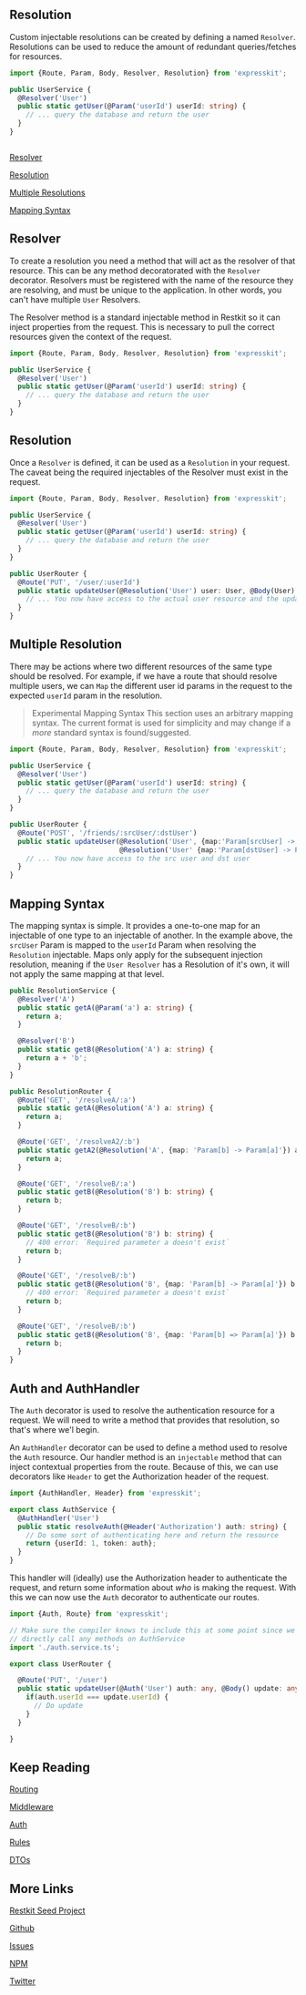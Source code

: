 Resolution
----------

Custom injectable resolutions can be created by defining a named `Resolver`.
Resolutions can be used to reduce the amount of redundant queries/fetches for
resources.

```typescript
import {Route, Param, Body, Resolver, Resolution} from 'expresskit';

public UserService {
  @Resolver('User')
  public static getUser(@Param('userId') userId: string) {
    // ... query the database and return the user
  }
}



```

[Resolver](#resolver)

[Resolution](#resolution)

[Multiple Resolutions](#multipleresolutions)

[Mapping Syntax](#mapping)

<a name="resolver"></a>
## Resolver

To create a resolution you need a method that will act as the resolver of that
resource. This can be any method decoratorated with the `Resolver` decorator.
Resolvers must be registered with the name of the resource they are resolving,
and must be unique to the application. In other words, you can't have multiple
`User` Resolvers.

The Resolver method is a standard injectable method in Restkit so it can inject
properties from the request. This is necessary to pull the correct resources
given the context of the request.

```typescript
import {Route, Param, Body, Resolver, Resolution} from 'expresskit';

public UserService {
  @Resolver('User')
  public static getUser(@Param('userId') userId: string) {
    // ... query the database and return the user
  }
}
```

<a name="resolution"></a>
## Resolution

Once a `Resolver` is defined, it can be used as a `Resolution` in your request.
The caveat being the required injectables of the Resolver must exist in the
request.

```typescript
import {Route, Param, Body, Resolver, Resolution} from 'expresskit';

public UserService {
  @Resolver('User')
  public static getUser(@Param('userId') userId: string) {
    // ... query the database and return the user
  }
}

public UserRouter {
  @Route('PUT', '/user/:userId')
  public static updateUser(@Resolution('User') user: User, @Body(User) update: User) {
    // ... You now have access to the actual user resource and the update resource
  }
}
```

<a name="multipleresolutions"></a>
## Multiple Resolution

There may be actions where two different resources of the same type should
be resolved. For example, if we have a route that should resolve multiple
users, we can `Map` the different user id params in the request to the expected
`userId` param in the resolution.

> Experimental Mapping Syntax
> This section uses an arbitrary mapping syntax. The current format is used
> for simplicity and may change if a *more* standard syntax is found/suggested.

```typescript
import {Route, Param, Body, Resolver, Resolution} from 'expresskit';

public UserService {
  @Resolver('User')
  public static getUser(@Param('userId') userId: string) {
    // ... query the database and return the user
  }
}

public UserRouter {
  @Route('POST', '/friends/:srcUser/:dstUser')
  public static updateUser(@Resolution('User', {map:'Param[srcUser] -> Param[userId]'}) srcUser: User,
                           @Resolution('User' {map:'Param[dstUser] -> Param[userId]'}) dstUser: User) {
    // ... You now have access to the src user and dst user
  }
}
```

<a name="mapping"></a>
## Mapping Syntax

The mapping syntax is simple. It provides a one-to-one map for an injectable of one
type to an injectable of another. In the example above, the `srcUser` Param is mapped
to the `userId` Param when resolving the `Resolution` injectable. Maps only
apply for the subsequent injection resolution, meaning if the `User Resolver` has
a Resolution of it's own, it will not apply the same mapping at that level.

```typescript
public ResolutionService {
  @Resolver('A')
  public static getA(@Param('a') a: string) {
    return a;
  }

  @Resolver('B')
  public static getB(@Resolution('A') a: string) {
    return a + 'b';
  }
}

public ResolutionRouter {
  @Route('GET', '/resolveA/:a')
  public static getA(@Resolution('A') a: string) {
    return a;
  }

  @Route('GET', '/resolveA2/:b')
  public static getA2(@Resolution('A', {map: 'Param[b] -> Param[a]'}) a: string) {
    return a;
  }

  @Route('GET', '/resolveB/:a')
  public static getB(@Resolution('B') b: string) {
    return b;
  }

  @Route('GET', '/resolveB/:b')
  public static getB(@Resolution('B') b: string) {
    // 400 error: `Required parameter a doesn't exist` 
    return b;
  }

  @Route('GET', '/resolveB/:b')
  public static getB(@Resolution('B', {map: 'Param[b] -> Param[a]'}) b: string) {
    // 400 error: `Required parameter a doesn't exist` 
    return b;
  }

  @Route('GET', '/resolveB/:b')
  public static getB(@Resolution('B', {map: 'Param[b] => Param[a]'}) b: string) {
    return b;
  }
}
```

<a name="authhandler"></a>
## Auth and AuthHandler

The `Auth` decorator is used to resolve the authentication resource for a request.
We will need to write a method that provides that resolution, so that's where we'l
begin.

An `AuthHandler` decorator can be used to define a method used to resolve the `Auth`
resource. Our handler method is an `injectable` method that can inject contextual
properties from the route. Because of this, we can use decorators like `Header` to
get the Authorization header of the request.

```typescript
import {AuthHandler, Header} from 'expresskit';

export class AuthService {
  @AuthHandler('User')
  public static resolveAuth(@Header('Authorization') auth: string) {
    // Do some sort of authenticating here and return the resource
    return {userId: 1, token: auth};
  }
}
```

This handler will (ideally) use the Authorization header to authenticate the request,
and return some information about *who* is making the request. With this we can now
use the `Auth` decorator to authenticate our routes.

```typescript
import {Auth, Route} from 'expresskit';

// Make sure the compiler knows to include this at some point since we don't
// directly call any methods on AuthService
import './auth.service.ts';

export class UserRouter {

  @Route('PUT', '/user')
  public static updateUser(@Auth('User') auth: any, @Body() update: any) {
    if(auth.userId === update.userId) {
      // Do update
    }
  }

}

```

## Keep Reading

[Routing](/route/README.md)

[Middleware](/middleware/README.md)

[Auth](/auth/README.md)

[Rules](/rule/README.md)

[DTOs](/dto/README.md)

## More Links

[Restkit Seed Project](https://github.com/iamchairs/restkit-seed)

[Github](https://github.com/iamchairs/restkit)

[Issues](https://github.com/iamchairs/restkit/issues)

[NPM](https://www.npmjs.com/package/restkit)

[Twitter](https://twitter.com/micahwllmsn)